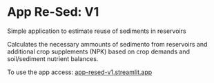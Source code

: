 # App Re-Sed: V1

Simple application to estimate reuse of sediments in reservoirs

Calculates the necessary ammounts of sedimento from reservoirs and additional crop supplements (NPK) based on crop demands and soil/sediment nutrient balances.

To use the app access: [app-resed-v1.streamlit.app](https://pedroalencar-resed-cientista-chefe-v1.streamlit.app/)

